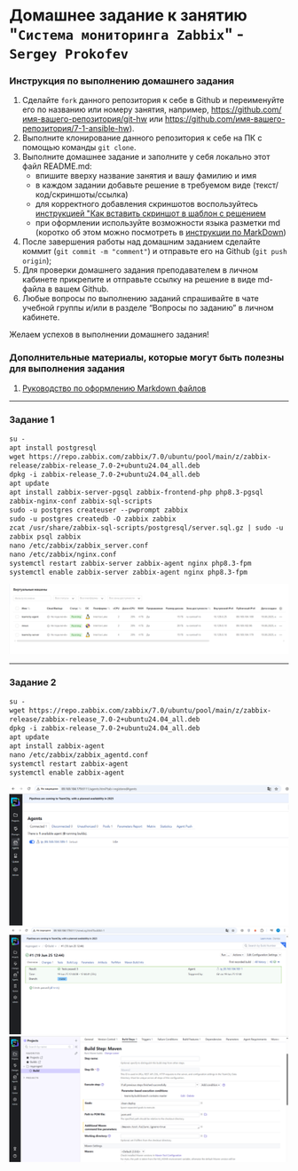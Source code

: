 # Домашнее задание к занятию "`Система мониторинга Zabbix`" - `Sergey Prokofev`


### Инструкция по выполнению домашнего задания

   1. Сделайте `fork` данного репозитория к себе в Github и переименуйте его по названию или номеру занятия, например, https://github.com/имя-вашего-репозитория/git-hw или  https://github.com/имя-вашего-репозитория/7-1-ansible-hw).
   2. Выполните клонирование данного репозитория к себе на ПК с помощью команды `git clone`.
   3. Выполните домашнее задание и заполните у себя локально этот файл README.md:
      - впишите вверху название занятия и вашу фамилию и имя
      - в каждом задании добавьте решение в требуемом виде (текст/код/скриншоты/ссылка)
      - для корректного добавления скриншотов воспользуйтесь [инструкцией "Как вставить скриншот в шаблон с решением](https://github.com/netology-code/sys-pattern-homework/blob/main/screen-instruction.md)
      - при оформлении используйте возможности языка разметки md (коротко об этом можно посмотреть в [инструкции  по MarkDown](https://github.com/netology-code/sys-pattern-homework/blob/main/md-instruction.md))
   4. После завершения работы над домашним заданием сделайте коммит (`git commit -m "comment"`) и отправьте его на Github (`git push origin`);
   5. Для проверки домашнего задания преподавателем в личном кабинете прикрепите и отправьте ссылку на решение в виде md-файла в вашем Github.
   6. Любые вопросы по выполнению заданий спрашивайте в чате учебной группы и/или в разделе “Вопросы по заданию” в личном кабинете.
   
Желаем успехов в выполнении домашнего задания!
   
### Дополнительные материалы, которые могут быть полезны для выполнения задания

1. [Руководство по оформлению Markdown файлов](https://gist.github.com/Jekins/2bf2d0638163f1294637#Code)

---

### Задание 1

```
su -
apt install postgresql
wget https://repo.zabbix.com/zabbix/7.0/ubuntu/pool/main/z/zabbix-release/zabbix-release_7.0-2+ubuntu24.04_all.deb
dpkg -i zabbix-release_7.0-2+ubuntu24.04_all.deb
apt update
apt install zabbix-server-pgsql zabbix-frontend-php php8.3-pgsql zabbix-nginx-conf zabbix-sql-scripts
sudo -u postgres createuser --pwprompt zabbix
sudo -u postgres createdb -O zabbix zabbix
zcat /usr/share/zabbix-sql-scripts/postgresql/server.sql.gz | sudo -u zabbix psql zabbix
nano /etc/zabbix/zabbix_server.conf
nano /etc/zabbix/nginx.conf
systemctl restart zabbix-server zabbix-agent nginx php8.3-fpm
systemctl enable zabbix-server zabbix-agent nginx php8.3-fpm
```

![Скриншот-1](https://github.com/sergey-prokofev/homework/blob/zabbix-02-hs/img/1.PNG)

---

### Задание 2


```
su -
wget https://repo.zabbix.com/zabbix/7.0/ubuntu/pool/main/z/zabbix-release/zabbix-release_7.0-2+ubuntu24.04_all.deb
dpkg -i zabbix-release_7.0-2+ubuntu24.04_all.deb
apt update
apt install zabbix-agent
nano /etc/zabbix/zabbix_agentd.conf
systemctl restart zabbix-agent
systemctl enable zabbix-agent
```

![Скриншот-1](https://github.com/sergey-prokofev/homework/blob/zabbix-02-hs/img/2.PNG)
![Скриншот-2](https://github.com/sergey-prokofev/homework/blob/zabbix-02-hs/img/3.PNG)
![Скриншот-3](https://github.com/sergey-prokofev/homework/blob/zabbix-02-hs/img/4.PNG)
